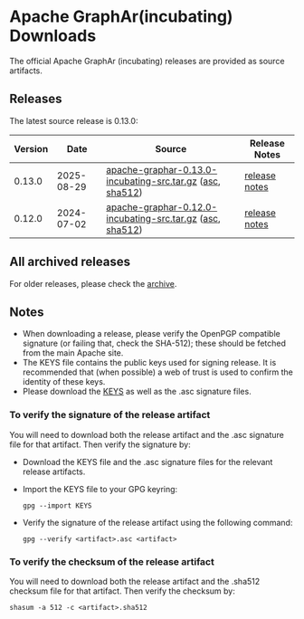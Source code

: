 # Apache GraphAr(incubating) Downloads

The official Apache GraphAr (incubating) releases are provided as source artifacts.

## Releases

The latest source release is 0.13.0:

| Version | Date | Source | Release Notes |
|---------|------------|--------|---------------|
| 0.13.0  |2025-08-29  | [apache-graphar-0.13.0-incubating-src.tar.gz](https://www.apache.org/dyn/closer.lua/incubator/graphar/0.13.0/apache-graphar-0.13.0-incubating-src.tar.gz?action=download) ([asc](https://downloads.apache.org/incubator/graphar/0.13.0/apache-graphar-0.13.0-incubating-src.tar.gz.asc), [sha512](https://downloads.apache.org/incubator/graphar/0.13.0/apache-graphar-0.13.0-incubating-src.tar.gz.sha512)) | [release notes](https://github.com/apache/incubator-graphar/releases/tag/v0.13.0) |
| 0.12.0  |2024-07-02  | [apache-graphar-0.12.0-incubating-src.tar.gz](https://www.apache.org/dyn/closer.lua/incubator/graphar/0.12.0/apache-graphar-0.12.0-incubating-src.tar.gz?action=download) ([asc](https://downloads.apache.org/incubator/graphar/0.12.0/apache-graphar-0.12.0-incubating-src.tar.gz.asc), [sha512](https://downloads.apache.org/incubator/graphar/0.12.0/apache-graphar-0.12.0-incubating-src.tar.gz.sha512)) | [release notes](https://github.com/apache/incubator-graphar/releases/tag/v0.12.0) |

## All archived releases

For older releases, please check the [archive](https://archive.apache.org/dist/incubator/graphar/).

## Notes

* When downloading a release, please verify the OpenPGP compatible signature (or failing that, check the SHA-512); these should be fetched from the main Apache site.
* The KEYS file contains the public keys used for signing release. It is recommended that (when possible) a web of trust is used to confirm the identity of these keys.
* Please download the [KEYS](https://downloads.apache.org/incubator/graphar/KEYS) as well as the .asc signature files.

### To verify the signature of the release artifact

You will need to download both the release artifact and the .asc signature file for that artifact. Then verify the signature by:

* Download the KEYS file and the .asc signature files for the relevant release artifacts.
* Import the KEYS file to your GPG keyring: 

    ```shell
    gpg --import KEYS
    ```

* Verify the signature of the release artifact using the following command:
  
    ```shell
    gpg --verify <artifact>.asc <artifact>
    ```

### To verify the checksum of the release artifact

You will need to download both the release artifact and the .sha512 checksum file for that artifact. Then verify the checksum by:

```shell
shasum -a 512 -c <artifact>.sha512
```